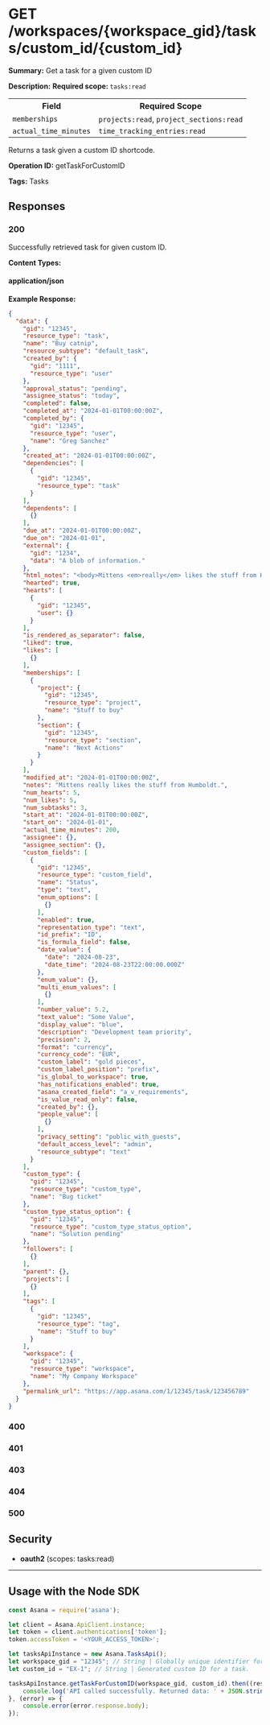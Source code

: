 # GET /workspaces/{workspace_gid}/tasks/custom_id/{custom_id}

**Summary:** Get a task for a given custom ID

**Description:** <b>Required scope: </b><code>tasks:read</code>

<table>
  <tr>
    <th>Field</th>
    <th>Required Scope</th>
  </tr>
  <tr>
    <td><code>memberships</code></td>
    <td><code>projects:read</code>, <code>project_sections:read</code></td>
  </tr>
  <tr>
    <td><code>actual_time_minutes</code></td>
    <td><code>time_tracking_entries:read</code></td>
  </tr>
</table>

Returns a task given a custom ID shortcode.

**Operation ID:** getTaskForCustomID

**Tags:** Tasks

## Responses

### 200

Successfully retrieved task for given custom ID.

**Content Types:**

#### application/json

**Example Response:**

```json
{
  "data": {
    "gid": "12345",
    "resource_type": "task",
    "name": "Buy catnip",
    "resource_subtype": "default_task",
    "created_by": {
      "gid": "1111",
      "resource_type": "user"
    },
    "approval_status": "pending",
    "assignee_status": "today",
    "completed": false,
    "completed_at": "2024-01-01T00:00:00Z",
    "completed_by": {
      "gid": "12345",
      "resource_type": "user",
      "name": "Greg Sanchez"
    },
    "created_at": "2024-01-01T00:00:00Z",
    "dependencies": [
      {
        "gid": "12345",
        "resource_type": "task"
      }
    ],
    "dependents": [
      {}
    ],
    "due_at": "2024-01-01T00:00:00Z",
    "due_on": "2024-01-01",
    "external": {
      "gid": "1234",
      "data": "A blob of information."
    },
    "html_notes": "<body>Mittens <em>really</em> likes the stuff from Humboldt.</body>",
    "hearted": true,
    "hearts": [
      {
        "gid": "12345",
        "user": {}
      }
    ],
    "is_rendered_as_separator": false,
    "liked": true,
    "likes": [
      {}
    ],
    "memberships": [
      {
        "project": {
          "gid": "12345",
          "resource_type": "project",
          "name": "Stuff to buy"
        },
        "section": {
          "gid": "12345",
          "resource_type": "section",
          "name": "Next Actions"
        }
      }
    ],
    "modified_at": "2024-01-01T00:00:00Z",
    "notes": "Mittens really likes the stuff from Humboldt.",
    "num_hearts": 5,
    "num_likes": 5,
    "num_subtasks": 3,
    "start_at": "2024-01-01T00:00:00Z",
    "start_on": "2024-01-01",
    "actual_time_minutes": 200,
    "assignee": {},
    "assignee_section": {},
    "custom_fields": [
      {
        "gid": "12345",
        "resource_type": "custom_field",
        "name": "Status",
        "type": "text",
        "enum_options": [
          {}
        ],
        "enabled": true,
        "representation_type": "text",
        "id_prefix": "ID",
        "is_formula_field": false,
        "date_value": {
          "date": "2024-08-23",
          "date_time": "2024-08-23T22:00:00.000Z"
        },
        "enum_value": {},
        "multi_enum_values": [
          {}
        ],
        "number_value": 5.2,
        "text_value": "Some Value",
        "display_value": "blue",
        "description": "Development team priority",
        "precision": 2,
        "format": "currency",
        "currency_code": "EUR",
        "custom_label": "gold pieces",
        "custom_label_position": "prefix",
        "is_global_to_workspace": true,
        "has_notifications_enabled": true,
        "asana_created_field": "a_v_requirements",
        "is_value_read_only": false,
        "created_by": {},
        "people_value": [
          {}
        ],
        "privacy_setting": "public_with_guests",
        "default_access_level": "admin",
        "resource_subtype": "text"
      }
    ],
    "custom_type": {
      "gid": "12345",
      "resource_type": "custom_type",
      "name": "Bug ticket"
    },
    "custom_type_status_option": {
      "gid": "12345",
      "resource_type": "custom_type_status_option",
      "name": "Solution pending"
    },
    "followers": [
      {}
    ],
    "parent": {},
    "projects": [
      {}
    ],
    "tags": [
      {
        "gid": "12345",
        "resource_type": "tag",
        "name": "Stuff to buy"
      }
    ],
    "workspace": {
      "gid": "12345",
      "resource_type": "workspace",
      "name": "My Company Workspace"
    },
    "permalink_url": "https://app.asana.com/1/12345/task/123456789"
  }
}
```

### 400
<reference>

### 401
<reference>

### 403
<reference>

### 404
<reference>

### 500
<reference>

## Security

- **oauth2** (scopes: tasks:read)


---

## Usage with the Node SDK

```javascript
const Asana = require('asana');

let client = Asana.ApiClient.instance;
let token = client.authentications['token'];
token.accessToken = '<YOUR_ACCESS_TOKEN>';

let tasksApiInstance = new Asana.TasksApi();
let workspace_gid = "12345"; // String | Globally unique identifier for the workspace or organization.
let custom_id = "EX-1"; // String | Generated custom ID for a task.

tasksApiInstance.getTaskForCustomID(workspace_gid, custom_id).then((result) => {
    console.log('API called successfully. Returned data: ' + JSON.stringify(result.data, null, 2));
}, (error) => {
    console.error(error.response.body);
});

```